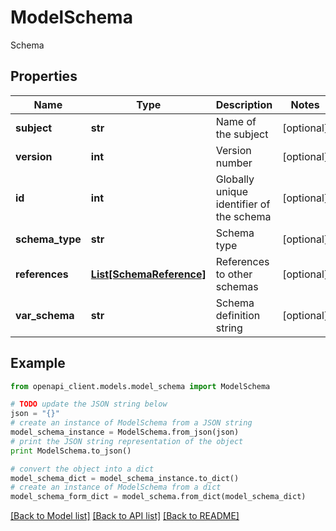 # ModelSchema

Schema

## Properties
Name | Type | Description | Notes
------------ | ------------- | ------------- | -------------
**subject** | **str** | Name of the subject | [optional] 
**version** | **int** | Version number | [optional] 
**id** | **int** | Globally unique identifier of the schema | [optional] 
**schema_type** | **str** | Schema type | [optional] 
**references** | [**List[SchemaReference]**](SchemaReference.md) | References to other schemas | [optional] 
**var_schema** | **str** | Schema definition string | [optional] 

## Example

```python
from openapi_client.models.model_schema import ModelSchema

# TODO update the JSON string below
json = "{}"
# create an instance of ModelSchema from a JSON string
model_schema_instance = ModelSchema.from_json(json)
# print the JSON string representation of the object
print ModelSchema.to_json()

# convert the object into a dict
model_schema_dict = model_schema_instance.to_dict()
# create an instance of ModelSchema from a dict
model_schema_form_dict = model_schema.from_dict(model_schema_dict)
```
[[Back to Model list]](../ccloud/README.md#documentation-for-models) [[Back to API list]](../ccloud/README.md#documentation-for-api-endpoints) [[Back to README]](../ccloud/README.md)


